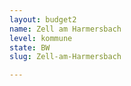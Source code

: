 ```yaml
---
layout: budget2
name: Zell am Harmersbach
level: kommune
state: BW
slug: Zell-am-Harmersbach

---
```



